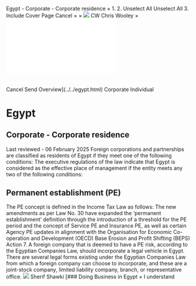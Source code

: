 Egypt - Corporate - Corporate residence
×
1.
2.
Unselect All
Unselect All
3.
Include Cover Page
Cancel
×
×
![](../../-/media/world-wide-tax-summaries/attachments/global---chris-wooley.ashx%3Frev=ac5e5f3223b34096b1afc2a6009c7320&revision=ac5e5f32-23b3-4096-b1af-c2a6009c7320&hash=859B7ADC84DC2CBEC9760E9E6EE7DE6D0A8BFCDF)
CW
Chris Wooley
×
![](corporate-residence.html)
######
Cancel
Send
Overview](../../egypt.html)
Corporate
Individual
# Egypt
## Corporate - Corporate residence
Last reviewed - 06 February 2025
Foreign corporations and partnerships are classified as residents of Egypt if they meet one of the following conditions:
The executive regulations of the law indicate that Egypt is considered as the effective place of management if the entity meets any two of the following conditions:
## Permanent establishment (PE)
The PE concept is defined in the Income Tax Law as follows:
The new amendments as per Law No. 30 have expanded the ‘permanent establishment’ definition through the introduction of a threshold for the PE period and the concept of Service PE and Insurance PE, as well as certain Agency PE updates in alignment with the Organisation for Economic Co-operation and Development (OECD) Base Erosion and Profit Shifting (BEPS) Action 7.
A foreign company that is deemed to have a PE risk, according to the Egyptian Companies Law, should incorporate a legal vehicle in Egypt.
There are several legal forms existing under the Egyptian Companies Law from which a foreign company can choose to incorporate, and these are a joint-stock company, limited liability company, branch, or representative office.
![](../../-/media/world-wide-tax-summaries/egyptsherif-shawkiegypt--sherif-shawkijpg20210215115128240.ashx%3Frev=3c51f301c93a464293c4762df36074f9&revision=3c51f301-c93a-4642-93c4-762df36074f9&hash=7932E486C192382D026150F85A5F9A0FE0126832)
Sherif Shawki
[### Doing Business in Egypt
×
I understand